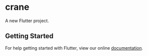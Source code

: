 # crane

A new Flutter project.

## Getting Started

For help getting started with Flutter, view our online
[documentation](https://flutter.io/).
